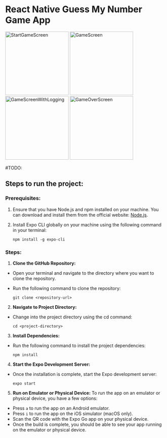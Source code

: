 # React Native Guess My Number Game App

<img src="https://github.com/Krasilka/guess-my-number-game-app/assets/14870744/90dd96b3-9987-4fb8-a6d6-9a6250216a49" alt="StartGameScreen" width="200">
<img src="https://github.com/Krasilka/guess-my-number-game-app/assets/14870744/822a77df-0e82-4eae-924f-c0e3d4049fa7" alt="GameScreen" width="200">
<img src="https://github.com/Krasilka/guess-my-number-game-app/assets/14870744/80c82001-f1b5-41f5-8e37-c6afd2cc69da" alt="GameScreenWithLogging" width="200">
<img src="https://github.com/Krasilka/guess-my-number-game-app/assets/14870744/cfe67908-3b0d-4163-a0e0-13c7c4994567" alt="GameOverScreen" width="200">


#TODO: 
## Steps to run the project:

### Prerequisites:

1. Ensure that you have Node.js and npm installed on your machine. You can download and install them from the official website: [Node.js](https://nodejs.org/en).
2. Install Expo CLI globally on your machine using the following command in your terminal:

   ```
   npm install -g expo-cli
   ```

### Steps:

1. **Clone the GitHub Repository:**

- Open your terminal and navigate to the directory where you want to clone the repository.
- Run the following command to clone the repository:

  ```
  git clone <repository-url>
  ```

2. **Navigate to Project Directory:**

- Change into the project directory using the cd command:

  ```
  cd <project-directory>
  ```

3. **Install Dependencies:**

- Run the following command to install the project dependencies:

  ```
  npm install
  ```

4. **Start the Expo Development Server:**

- Once the installation is complete, start the Expo development server:

  ```
  expo start
  ```

5. **Run on Emulator or Physical Device:**
   To run the app on an emulator or physical device, you have a few options:

- Press `a` to run the app on an Android emulator.
- Press `i` to run the app on the iOS simulator (macOS only).
- Scan the QR code with the Expo Go app on your physical device.
- Once the build is complete, you should be able to see your app running on the emulator or physical device.
